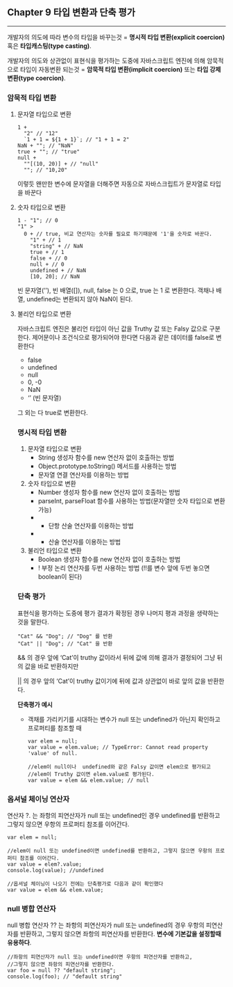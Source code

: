 ## Chapter 9 타입 변환과 단축 평가

---

개발자의 의도에 따라 변수의 타입을 바꾸는것 = **명시적 타입 변환(explicit coercion)** 혹은 **타입캐스팅(type casting)**.

개발자의 의도와 상관없이 표현식을 평가하는 도중에 자바스크립트 엔진에 의해 암묵적으로 타입이 자동변환 되는것 = **암묵적 타입 변환(implicit coercion)** 또는 **타입 강제 변환(type coercion)**.

### 암묵적 타입 변환

1. 문자열 타입으로 변환

   ```tsx
   1 +
     "2" // "12"
     `1 + 1 = ${1 + 1}`; // "1 + 1 = 2"
   NaN + ""; // "NaN"
   true + ""; // "true"
   null +
     ""[(10, 20)] + // "null"
     ""; // "10,20"
   ```

   이렇듯 왠만한 변수에 문자열을 더해주면 자동으로 자바스크립트가 문자열로 타입을 바꾼다

2. 숫자 타입으로 변환

   ```tsx
   1 - "1"; // 0
   "1" >
     0 + // true, 비교 연산자는 숫자를 필요로 하기때문에 '1'을 숫자로 바꾼다.
       "1" + // 1
       "string" + // NaN
       true + // 1
       false + // 0
       null + // 0
       undefined + // NaN
       [10, 20]; // NaN
   ```

   빈 문자열(’’), 빈 배열([]), null, false 는 0 으로, true 는 1 로 변환한다. 객채나 배열, undefined는 변환되지 않아 NaN이 된다.

3. 불리언 타입으로 변환

   자바스크립트 엔진은 불리언 타입이 아닌 값을 Truthy 값 또는 Falsy 값으로 구분한다. 제어문이나 조건식으로 평가되어야 한다면 다음과 같은 데이터를 false로 변환한다

   - false
   - undefined
   - null
   - 0, -0
   - NaN
   - ‘’ (빈 문자열)

   그 외는 다 true로 변환한다.

   ### 명시적 타입 변환

   1. 문자열 타입으로 변환
      - String 생성자 함수를 new 연산자 없이 호출하는 방법
      - Object.prototype.toString() 메서드를 사용하는 방법
      - 문자열 연결 연산자를 이용하는 방법
   2. 숫자 타입으로 변환
      - Number 생성자 함수를 new 연산자 없이 호출하는 방법
      - parseInt, parseFloat 함수를 사용하는 방법(문자열만 숫자 타입으로 변환 가능)
      - - 단항 산술 연산자를 이용하는 방법
      - - 산술 연산자를 이용하는 방법
   3. 불리언 타입으로 변환
      - Boolean 생성자 함수를 new 연산자 없이 호출하는 방법
      - ! 부정 논리 연산자를 두번 사용하는 방법 (!!를 변수 앞에 두번 놓으면 boolean이 된다)

   ### 단축 평가

   표현식을 평가하는 도중에 평가 결과가 확정된 경우 나머지 평과 과정을 생략하는 것을 말한다.

   ```tsx
   "Cat" && "Dog"; // "Dog" 를 반환
   "Cat" || "Dog"; // "Cat" 을 반환
   ```

   && 의 경우 앞에 ‘Cat’이 truthy 값이라서 뒤에 값에 의해 결과가 결정되어 그냥 뒤의 값을 바로 반환하지만

   || 의 경우 앞의 ‘Cat’이 truthy 값이기에 뒤에 값과 상관없이 바로 앞의 값을 반환한다.

   **단축평가 예시**

   - 객채를 가리키기를 시대하는 변수가 null 또는 undefined가 아닌지 확인하고 프로퍼티를 참조할 때
     ```tsx
     var elem = null;
     var value = elem.value; // TypeError: Cannot read property 'value' of null.

     //elem이 null이나  undefined와 같은 Falsy 값이면 elem으로 평가되고
     //elem이 Truthy 값이면 elem.value로 평가된다.
     var value = elem && elem.value; // null
     ```

### 옵셔널 체이닝 연산자

연산자 ?. 는 좌항의 피연산자가 null 또는 undefined인 경우 undefined를 반환하고 그렇지 않으면 우항의 프로퍼티 참조를 이어간다.

```tsx
var elem = null;

//elem이 null 또는 undefined이면 undefined를 반환하고, 그렇지 않으면 우항의 프로퍼티 참조를 이어간다.
var value = elem?.value;
console.log(value); //undefined

//옵셔널 체이닝이 나오기 전에는 단축평가로 다음과 같이 확인했다
var value = elem && elem.value;
```

### null 병합 연산자

null 병합 연산자 ?? 는 좌항의 피연산자가 null 또는 undefined의 경우 우항의 피연산자를 반환하고, 그렇지 않으면 좌항의 피연산자를 반환한다. **변수에 기본값을 설정할때 유용하다**.

```tsx
//좌항의 피연산자가 null 또는 undefined이면 우항의 피연산자를 반환하고,
//그렇지 않으면 좌항의 피연산자를 반환한다.
var foo = null ?? "default string";
console.log(foo); // "default string"
```
